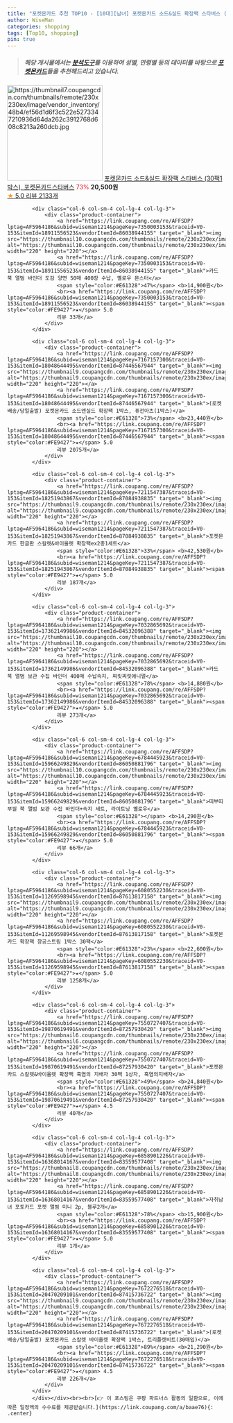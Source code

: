 ```yaml
---
title: "포켓몬카드 추천 TOP10 - [10대][남녀] 포켓몬카드 소드&실드 확장팩 스타버스 (30팩1박스), 포켓몬카드스타버스"
author: WiseMan
categories: shopping
tags: [Top10, shopping]
pin: true
---
```


> ##### 해당 게시물에서는 [**분석도구**](https://itemscout.io/)를 이용하여 **성별**, **연령별** 등의 데이터를 바탕으로 [**포켓몬카드**](https://link.coupang.com/a/baae76)들을 추천해드리고 있습니다.
<div class="container"><div class="row">
            <div class="col-6 col-sm-4 col-lg-4 col-lg-3">
                <div class="product-container">
                    <a href="https://link.coupang.com/re/AFFSDP?lptag=AF5964186&subid=wiseman1214&pageKey=6775751217&traceid=V0-153&itemId=15920978634&vendorItemId=87121661082" target="_blank"><img src="https://thumbnail7.coupangcdn.com/thumbnails/remote/230x230ex/image/vendor_inventory/48b4/ef56d1d6f3c522e5273347210936d64da262c3912768d608c8213a260dcb.jpg" alt="https://thumbnail7.coupangcdn.com/thumbnails/remote/230x230ex/image/vendor_inventory/48b4/ef56d1d6f3c522e5273347210936d64da262c3912768d608c8213a260dcb.jpg" width="220" height="220"></a>
                    <a href="https://link.coupang.com/re/AFFSDP?lptag=AF5964186&subid=wiseman1214&pageKey=6775751217&traceid=V0-153&itemId=15920978634&vendorItemId=87121661082" target="_blank">포켓몬카드 소드&실드 확장팩 스타버스 (30팩1박스), 포켓몬카드스타버스</a>
                    <span style="color:#E61328">73%</span> <b>20,500원</b>
                    <br><a href="https://link.coupang.com/re/AFFSDP?lptag=AF5964186&subid=wiseman1214&pageKey=6775751217&traceid=V0-153&itemId=15920978634&vendorItemId=87121661082" target="_blank"><span style="color:#FE9427">★</span> 5.0
                    리뷰 2133개</a>
                </div>
            </div>
            
            <div class="col-6 col-sm-4 col-lg-4 col-lg-3">
                <div class="product-container">
                    <a href="https://link.coupang.com/re/AFFSDP?lptag=AF5964186&subid=wiseman1214&pageKey=7350003153&traceid=V0-153&itemId=18911556523&vendorItemId=86038944155" target="_blank"><img src="https://thumbnail10.coupangcdn.com/thumbnails/remote/230x230ex/image/vendor_inventory/25c8/e8d08e4ce8c845d97614b51475b28d1592088b88d104a5b613a3b59b609e.PNG" alt="https://thumbnail10.coupangcdn.com/thumbnails/remote/230x230ex/image/vendor_inventory/25c8/e8d08e4ce8c845d97614b51475b28d1592088b88d104a5b613a3b59b609e.PNG" width="220" height="220"></a>
                    <a href="https://link.coupang.com/re/AFFSDP?lptag=AF5964186&subid=wiseman1214&pageKey=7350003153&traceid=V0-153&itemId=18911556523&vendorItemId=86038944155" target="_blank">카드 북 앨범 바인더 도감 양면 50매 400장 수납, 옐로우 몬스터</a>
                    <span style="color:#E61328">47%</span> <b>14,900원</b>
                    <br><a href="https://link.coupang.com/re/AFFSDP?lptag=AF5964186&subid=wiseman1214&pageKey=7350003153&traceid=V0-153&itemId=18911556523&vendorItemId=86038944155" target="_blank"><span style="color:#FE9427">★</span> 5.0
                    리뷰 33개</a>
                </div>
            </div>
            
            <div class="col-6 col-sm-4 col-lg-4 col-lg-3">
                <div class="product-container">
                    <a href="https://link.coupang.com/re/AFFSDP?lptag=AF5964186&subid=wiseman1214&pageKey=7167157300&traceid=V0-153&itemId=18048644495&vendorItemId=87446567944" target="_blank"><img src="https://thumbnail9.coupangcdn.com/thumbnails/remote/230x230ex/image/vendor_inventory/2e2f/3e14a462641a3444b4167872a72ef40e690fd150674f6fa39e5f9a4066c3.jpg" alt="https://thumbnail9.coupangcdn.com/thumbnails/remote/230x230ex/image/vendor_inventory/2e2f/3e14a462641a3444b4167872a72ef40e690fd150674f6fa39e5f9a4066c3.jpg" width="220" height="220"></a>
                    <a href="https://link.coupang.com/re/AFFSDP?lptag=AF5964186&subid=wiseman1214&pageKey=7167157300&traceid=V0-153&itemId=18048644495&vendorItemId=87446567944" target="_blank">(로켓배송/당일출발) 포켓몬카드 소드앤실드 확장팩 1박스, 퓨전아츠(1박스)</a>
                    <span style="color:#E61328">73%</span> <b>23,440원</b>
                    <br><a href="https://link.coupang.com/re/AFFSDP?lptag=AF5964186&subid=wiseman1214&pageKey=7167157300&traceid=V0-153&itemId=18048644495&vendorItemId=87446567944" target="_blank"><span style="color:#FE9427">★</span> 5.0
                    리뷰 2075개</a>
                </div>
            </div>
            
            <div class="col-6 col-sm-4 col-lg-4 col-lg-3">
                <div class="product-container">
                    <a href="https://link.coupang.com/re/AFFSDP?lptag=AF5964186&subid=wiseman1214&pageKey=7211547387&traceid=V0-153&itemId=18251943867&vendorItemId=87084938835" target="_blank"><img src="https://thumbnail9.coupangcdn.com/thumbnails/remote/230x230ex/image/vendor_inventory/3b5f/26a448b44b5044635fda5fdbc34db8a36c95a4c82bdaca91f2acb57fbdb1.jpg" alt="https://thumbnail9.coupangcdn.com/thumbnails/remote/230x230ex/image/vendor_inventory/3b5f/26a448b44b5044635fda5fdbc34db8a36c95a4c82bdaca91f2acb57fbdb1.jpg" width="220" height="220"></a>
                    <a href="https://link.coupang.com/re/AFFSDP?lptag=AF5964186&subid=wiseman1214&pageKey=7211547387&traceid=V0-153&itemId=18251943867&vendorItemId=87084938835" target="_blank">포켓몬카드 한글판 스칼렛&바이올렛 확장팩ex2종1세트</a>
                    <span style="color:#E61328">33%</span> <b>42,530원</b>
                    <br><a href="https://link.coupang.com/re/AFFSDP?lptag=AF5964186&subid=wiseman1214&pageKey=7211547387&traceid=V0-153&itemId=18251943867&vendorItemId=87084938835" target="_blank"><span style="color:#FE9427">★</span> 5.0
                    리뷰 187개</a>
                </div>
            </div>
            
            <div class="col-6 col-sm-4 col-lg-4 col-lg-3">
                <div class="product-container">
                    <a href="https://link.coupang.com/re/AFFSDP?lptag=AF5964186&subid=wiseman1214&pageKey=7032865692&traceid=V0-153&itemId=17362149986&vendorItemId=84532096388" target="_blank"><img src="https://thumbnail10.coupangcdn.com/thumbnails/remote/230x230ex/image/vendor_inventory/4cbf/b8a53b810710e599e1bd41dbaea9df89115902866da272843360f345c120.JPG" alt="https://thumbnail10.coupangcdn.com/thumbnails/remote/230x230ex/image/vendor_inventory/4cbf/b8a53b810710e599e1bd41dbaea9df89115902866da272843360f345c120.JPG" width="220" height="220"></a>
                    <a href="https://link.coupang.com/re/AFFSDP?lptag=AF5964186&subid=wiseman1214&pageKey=7032865692&traceid=V0-153&itemId=17362149986&vendorItemId=84532096388" target="_blank">카드 북 앨범 보관 수집 바인더 400매 수납속지, 찌릿찌릿애니멀</a>
                    <span style="color:#E61328">78%</span> <b>14,880원</b>
                    <br><a href="https://link.coupang.com/re/AFFSDP?lptag=AF5964186&subid=wiseman1214&pageKey=7032865692&traceid=V0-153&itemId=17362149986&vendorItemId=84532096388" target="_blank"><span style="color:#FE9427">★</span> 5.0
                    리뷰 273개</a>
                </div>
            </div>
            
            <div class="col-6 col-sm-4 col-lg-4 col-lg-3">
                <div class="product-container">
                    <a href="https://link.coupang.com/re/AFFSDP?lptag=AF5964186&subid=wiseman1214&pageKey=6784445923&traceid=V0-153&itemId=15966249829&vendorItemId=86050881796" target="_blank"><img src="https://thumbnail10.coupangcdn.com/thumbnails/remote/230x230ex/image/vendor_inventory/0f17/701ed31091e2f9511d52ac16489cd3a440428fd897f7d71661dc21afe975.jpg" alt="https://thumbnail10.coupangcdn.com/thumbnails/remote/230x230ex/image/vendor_inventory/0f17/701ed31091e2f9511d52ac16489cd3a440428fd897f7d71661dc21afe975.jpg" width="220" height="220"></a>
                    <a href="https://link.coupang.com/re/AFFSDP?lptag=AF5964186&subid=wiseman1214&pageKey=6784445923&traceid=V0-153&itemId=15966249829&vendorItemId=86050881796" target="_blank">띠부띠부씰 북 앨범 보관 수집 바인더+속지 세트, 라이트닝 옐로우</a>
                    <span style="color:#E61328"></span> <b>14,290원</b>
                    <br><a href="https://link.coupang.com/re/AFFSDP?lptag=AF5964186&subid=wiseman1214&pageKey=6784445923&traceid=V0-153&itemId=15966249829&vendorItemId=86050881796" target="_blank"><span style="color:#FE9427">★</span> 5.0
                    리뷰 66개</a>
                </div>
            </div>
            
            <div class="col-6 col-sm-4 col-lg-4 col-lg-3">
                <div class="product-container">
                    <a href="https://link.coupang.com/re/AFFSDP?lptag=AF5964186&subid=wiseman1214&pageKey=6080552230&traceid=V0-153&itemId=11269598945&vendorItemId=87613817158" target="_blank"><img src="https://thumbnail9.coupangcdn.com/thumbnails/remote/230x230ex/image/vendor_inventory/5f8c/dc2d9b66c4f029adc0aa0b5458034758cff2b042066dc21f5e5da2b974d4.png" alt="https://thumbnail9.coupangcdn.com/thumbnails/remote/230x230ex/image/vendor_inventory/5f8c/dc2d9b66c4f029adc0aa0b5458034758cff2b042066dc21f5e5da2b974d4.png" width="220" height="220"></a>
                    <a href="https://link.coupang.com/re/AFFSDP?lptag=AF5964186&subid=wiseman1214&pageKey=6080552230&traceid=V0-153&itemId=11269598945&vendorItemId=87613817158" target="_blank">포켓몬 카드 확장팩 창공스트림 1박스 30팩</a>
                    <span style="color:#E61328">23%</span> <b>22,600원</b>
                    <br><a href="https://link.coupang.com/re/AFFSDP?lptag=AF5964186&subid=wiseman1214&pageKey=6080552230&traceid=V0-153&itemId=11269598945&vendorItemId=87613817158" target="_blank"><span style="color:#FE9427">★</span> 5.0
                    리뷰 1258개</a>
                </div>
            </div>
            
            <div class="col-6 col-sm-4 col-lg-4 col-lg-3">
                <div class="product-container">
                    <a href="https://link.coupang.com/re/AFFSDP?lptag=AF5964186&subid=wiseman1214&pageKey=7550727407&traceid=V0-153&itemId=19870619491&vendorItemId=87257930420" target="_blank"><img src="https://thumbnail6.coupangcdn.com/thumbnails/remote/230x230ex/image/vendor_inventory/eccc/3e95646b733f3641609141959a57866310ece58b664becd1d71b3c8d9875.JPG" alt="https://thumbnail6.coupangcdn.com/thumbnails/remote/230x230ex/image/vendor_inventory/eccc/3e95646b733f3641609141959a57866310ece58b664becd1d71b3c8d9875.JPG" width="220" height="220"></a>
                    <a href="https://link.coupang.com/re/AFFSDP?lptag=AF5964186&subid=wiseman1214&pageKey=7550727407&traceid=V0-153&itemId=19870619491&vendorItemId=87257930420" target="_blank">포켓몬카드 스칼렛&바이올렛 확장팩 흑염의 지배자 30팩 1상자, 흑염의지배자</a>
                    <span style="color:#E61328">49%</span> <b>24,840원</b>
                    <br><a href="https://link.coupang.com/re/AFFSDP?lptag=AF5964186&subid=wiseman1214&pageKey=7550727407&traceid=V0-153&itemId=19870619491&vendorItemId=87257930420" target="_blank"><span style="color:#FE9427">★</span> 4.5
                    리뷰 40개</a>
                </div>
            </div>
            
            <div class="col-6 col-sm-4 col-lg-4 col-lg-3">
                <div class="product-container">
                    <a href="https://link.coupang.com/re/AFFSDP?lptag=AF5964186&subid=wiseman1214&pageKey=6858901226&traceid=V0-153&itemId=16368014167&vendorItemId=83559577408" target="_blank"><img src="https://thumbnail8.coupangcdn.com/thumbnails/remote/230x230ex/image/vendor_inventory/990e/bd967caa205fe28249ed88e883a5d4176cbaca8c7a3e3b586fe5b7280d96.jpg" alt="https://thumbnail8.coupangcdn.com/thumbnails/remote/230x230ex/image/vendor_inventory/990e/bd967caa205fe28249ed88e883a5d4176cbaca8c7a3e3b586fe5b7280d96.jpg" width="220" height="220"></a>
                    <a href="https://link.coupang.com/re/AFFSDP?lptag=AF5964186&subid=wiseman1214&pageKey=6858901226&traceid=V0-153&itemId=16368014167&vendorItemId=83559577408" target="_blank">자취남녀 포토카드 포켓 앨범 미니 2p, 블루2개</a>
                    <span style="color:#E61328">78%</span> <b>15,900원</b>
                    <br><a href="https://link.coupang.com/re/AFFSDP?lptag=AF5964186&subid=wiseman1214&pageKey=6858901226&traceid=V0-153&itemId=16368014167&vendorItemId=83559577408" target="_blank"><span style="color:#FE9427">★</span> 5.0
                    리뷰 1개</a>
                </div>
            </div>
            
            <div class="col-6 col-sm-4 col-lg-4 col-lg-3">
                <div class="product-container">
                    <a href="https://link.coupang.com/re/AFFSDP?lptag=AF5964186&subid=wiseman1214&pageKey=7672276518&traceid=V0-153&itemId=20470209101&vendorItemId=87415736722" target="_blank"><img src="https://thumbnail9.coupangcdn.com/thumbnails/remote/230x230ex/image/vendor_inventory/159e/c313b0c5f94fa67b65ce0fcd05c465b772e28e2b0bd947600198bb1dcdd5.jpg" alt="https://thumbnail9.coupangcdn.com/thumbnails/remote/230x230ex/image/vendor_inventory/159e/c313b0c5f94fa67b65ce0fcd05c465b772e28e2b0bd947600198bb1dcdd5.jpg" width="220" height="220"></a>
                    <a href="https://link.coupang.com/re/AFFSDP?lptag=AF5964186&subid=wiseman1214&pageKey=7672276518&traceid=V0-153&itemId=20470209101&vendorItemId=87415736722" target="_blank">(로켓배송/당일출발) 포켓몬카드 스칼렛 바이올렛 확장팩 1박스, 트리플렛비트(30매입)</a>
                    <span style="color:#E61328">89%</span> <b>21,290원</b>
                    <br><a href="https://link.coupang.com/re/AFFSDP?lptag=AF5964186&subid=wiseman1214&pageKey=7672276518&traceid=V0-153&itemId=20470209101&vendorItemId=87415736722" target="_blank"><span style="color:#FE9427">★</span> 4.5
                    리뷰 226개</a>
                </div>
            </div>
            </div></div><br><br>[👉 이 포스팅은 쿠팡 파트너스 활동의 일환으로, 이에 따른 일정액의 수수료를 제공받습니다.](https://link.coupang.com/a/baae76){: .center}